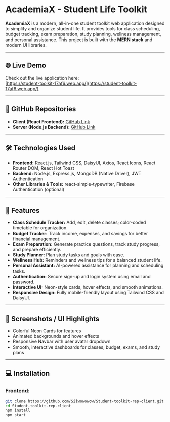 # AcademiaX - Student Life Toolkit

**AcademiaX** is a modern, all-in-one student toolkit web application designed to simplify and organize student life. It provides tools for class scheduling, budget tracking, exam preparation, study planning, wellness management, and personal assistance. This project is built with the **MERN stack** and modern UI libraries.

---

## 🌐 Live Demo
Check out the live application here:  
[https://student-toolkit-17af6.web.app/](https://student-toolkit-17af6.web.app/)

---

## 📂 GitHub Repositories
- **Client (React Frontend):** [GitHub Link](https://github.com/Siiwowowow/Student-toolkit-rep-client)  
- **Server (Node.js Backend):** [GitHub Link](https://github.com/Siiwowowow/Student-toolkit-real-server)

---

## 🛠 Technologies Used

- **Frontend:** React.js, Tailwind CSS, DaisyUI, Axios, React Icons, React Router DOM, React Hot Toast  
- **Backend:** Node.js, Express.js, MongoDB (Native Driver), JWT Authentication  
- **Other Libraries & Tools:** react-simple-typewriter, Firebase Authentication (optional)  

---

## 🚀 Features

- **Class Schedule Tracker:** Add, edit, delete classes; color-coded timetable for organization.  
- **Budget Tracker:** Track income, expenses, and savings for better financial management.  
- **Exam Preparation:** Generate practice questions, track study progress, and prepare efficiently.  
- **Study Planner:** Plan study tasks and goals with ease.  
- **Wellness Hub:** Reminders and wellness tips for a balanced student life.  
- **Personal Assistant:** AI-powered assistance for planning and scheduling tasks.  
- **Authentication:** Secure sign-up and login system using email and password.  
- **Interactive UI:** Neon-style cards, hover effects, and smooth animations.  
- **Responsive Design:** Fully mobile-friendly layout using Tailwind CSS and DaisyUI.  

---

## 📸 Screenshots / UI Highlights

- Colorful Neon Cards for features  
- Animated backgrounds and hover effects  
- Responsive Navbar with user avatar dropdown  
- Smooth, interactive dashboards for classes, budget, exams, and study plans  

---

## 💻 Installation

### Frontend:

```bash
git clone https://github.com/Siiwowowow/Student-toolkit-rep-client.git
cd Student-toolkit-rep-client
npm install
npm start
